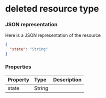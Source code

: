 # deleted resource type



### JSON representation

Here is a JSON representation of the resource

```json
{
  "state": "String"
}

```
### Properties
| Property	   | Type	|Description|
|:---------------|:--------|:----------|
|state|String||

<!-- uuid: 7ab7a1f0-2c6b-463d-81bf-06bcde9b255d
2015-10-09 15:58:16 UTC -->